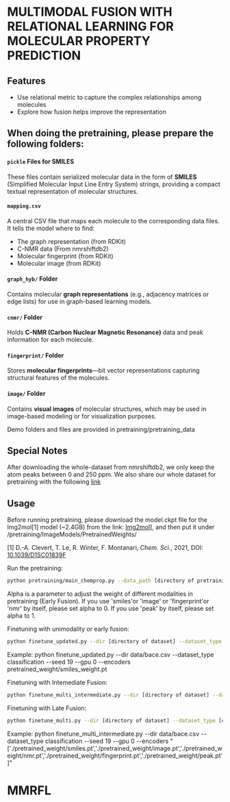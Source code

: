 # MULTIMODAL FUSION WITH RELATIONAL LEARNING FOR MOLECULAR PROPERTY PREDICTION

## Features

- Use relational metric to capture the complex relationships among molecules
- Explore how fusion helps improve the representation


## When doing the pretraining, please prepare the following folders:
####  `pickle` Files for SMILES
These files contain serialized molecular data in the form of **SMILES** (Simplified Molecular Input Line Entry System) strings, providing a compact textual representation of molecular structures.

####  `mapping.csv`
A central CSV file that maps each molecule to the corresponding data files. It tells the model where to find:
- The graph representation (from RDKit)
- C-NMR data (From nmrshiftdb2)
- Molecular fingerprint (from RDKit)
- Molecular image (from RDKit)

####  `graph_hyb/` Folder
Contains molecular **graph representations** (e.g., adjacency matrices or edge lists) for use in graph-based learning models.

####  `cnmr/` Folder
Holds **C-NMR (Carbon Nuclear Magnetic Resonance)** data and peak information for each molecule.

####  `fingerprint/` Folder
Stores **molecular fingerprints**—bit vector representations capturing structural features of the molecules.

####  `image/` Folder
Contains **visual images** of molecular structures, which may be used in image-based modeling or for visualization purposes.

Demo folders and files are provided in pretraining/pretraining_data 

## Special Notes
After downloading the whole-dataset from nmrshiftdb2, we only keep the atom peaks between 0 and 250 ppm. We also share our whole dataset for pretraining with the following [link](https://drive.google.com/file/d/1hQsI1qguEUogKt4leB0qI-oQyvhH0XAE/view?usp=sharing)

## Usage

Before running pretraining, please download the model.ckpt file for the Img2mol[1] model (~2.4GB) from the link: [Img2mol](https://drive.google.com/file/d/1pk21r4Zzb9ZJkszJwP9SObTlfTaRMMtF/view)],
and then put it under /pretraining/ImageModels/PretrainedWeights/

[1] D.-A. Clevert, T. Le, R. Winter, F. Montanari, *Chem. Sci.*, 2021, DOI: [10.1039/D1SC01839F](https://doi.org/10.1039/D1SC01839F)

Run the pretraining:

```sh
python pretraining/main_chemprop.py --data_path [directory of pretraining dataset] --graph_metric ['smiles' or 'image' or 'fingerprint'or 'nmr' or 'fusion_average' ] --nodeMetric ['peak'] --alpha [0 or 1]
```
Alpha is a parameter to adjust the weight of different modalities in pretraining (Early Fusion).
If you use 'smiles'or 'image' or 'fingerprint'or 'nmr' by itself, please set alpha to 0.
If you use 'peak' by itself, please set alpha to 1.

Finetuning with unimodality or early fusion:

```sh
python finetune_updated.py --dir [directory of dataset] --dataset_type [classification or regression] --seed [Seed Number] --gpu [gpu number] --encoder_path [pretrained weight for encoder]
```
Example:
python finetune_updated.py --dir data/bace.csv --dataset_type classification --seed 19 --gpu 0 --encoders pretrained_weight/smiles_weight.pt 

Finetuning with Intemediate Fusion:

```sh
python finetune_multi_intermediate.py --dir [directory of dataset] --dataset_type [classification or regression] --seed [Seed Number] --gpu [gpu number] --encoder_path [List of pretrained weights for Graph encoder in each modality]
```

Finetuning with Late Fusion:

```sh
python finetune_multi.py --dir [directory of dataset] --dataset_type [classification or regression] --seed [Seed Number] --gpu [gpu number] --encoder_path [List of pretrained weight for Graph encoder in each modality]
```

Example:
python finetune_multi_intermediate.py --dir data/bace.csv --dataset_type classification --seed 19 --gpu 0 --encoders "['./pretrained_weight/smiles.pt','./pretrained_weight/image.pt','./pretrained_weight/nmr.pt','./pretrained_weight/fingerprint.pt','./pretrained_weight/peak.pt']" 


# MMRFL
